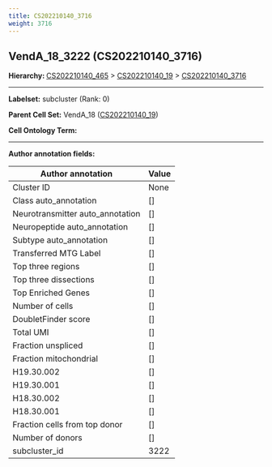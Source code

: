 ```yaml
---
title: CS202210140_3716
weight: 3716
---
```

## VendA_18_3222 (CS202210140_3716)
<b>Hierarchy: </b>
[CS202210140_465](cell_sets/CS202210140_465.md) >
[CS202210140_19](cell_sets/CS202210140_19.md) >
[CS202210140_3716](cell_sets/CS202210140_3716.md)

---


**Labelset:** subcluster (Rank: 0)

**Parent Cell Set:** VendA_18 ([CS202210140_19](cell_sets/CS202210140_19.md))



**Cell Ontology Term:** 

[MARKER GENES.]: #


---

[TRANSFERRED ANNOTATIONS.]: #


[AUTHOR ANNOTATION FIELDS.]: #


**Author annotation fields:**

| Author annotation | Value |
|-------------------|-------|
|Cluster ID|None|
|Class auto_annotation|[]|
|Neurotransmitter auto_annotation|[]|
|Neuropeptide auto_annotation|[]|
|Subtype auto_annotation|[]|
|Transferred MTG Label|[]|
|Top three regions|[]|
|Top three dissections|[]|
|Top Enriched Genes|[]|
|Number of cells|[]|
|DoubletFinder score|[]|
|Total UMI|[]|
|Fraction unspliced|[]|
|Fraction mitochondrial|[]|
|H19.30.002|[]|
|H19.30.001|[]|
|H18.30.002|[]|
|H18.30.001|[]|
|Fraction cells from top donor|[]|
|Number of donors|[]|
|subcluster_id|3222|

